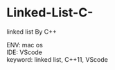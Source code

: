 # Linked-List-C-
linked list By C++  
  
ENV: mac os  
IDE: VScode  
keyword: linked list, C++11, VScode   
